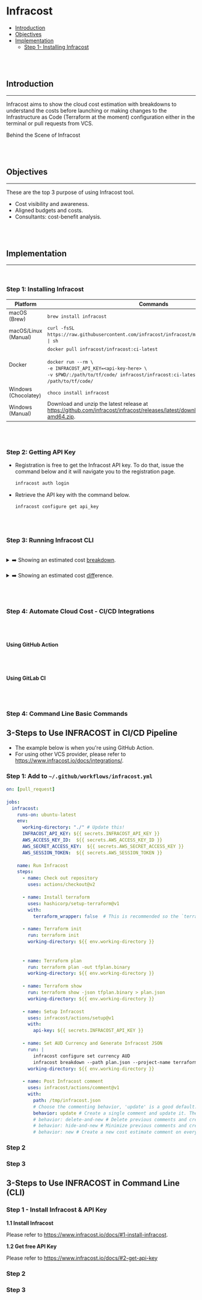 # Infracost

- [Introduction](#introduction)
- [Objectives](#objectives)
- [Implementation](#implementation)
    - [Step 1- Installing Infracost](#step-1-installing-infracost)


<br><br>

## Introduction
<hr>
Infracost aims to show the cloud cost estimation with breakdowns to understand the costs before launching or making changes to the Infrastructure as Code (Terraform at the moment) configuration either in the terminal or pull requests from VCS.<br>

Behind the Scene of Infracost
<screenshot here>

<br><br>
## Objectives
<hr>
These are the top 3 purpose of using Infracost tool.

* Cost visibility and awareness.
* Aligned budgets and costs.
* Consultants: cost-benefit analysis.

<br>
<br>

## Implementation
<hr>

<br>

### Step 1: Installing Infracost

| **Platform**         | Commands                                                                                                                                                                                                                                                                                                       |   |   |   |
|----------------------|----------------------------------------------------------------------------------------------------------------------------------------------------------------------------------------------------------------------------------------------------------------------------------------------------------------|---|---|---|
| macOS (Brew)         | `brew install infracost`                                                                                                                                                                                                                                                                                       |   |   |   |
| macOS/Linux (Manual) | `curl -fsSL https://raw.githubusercontent.com/infracost/infracost/master/scripts/install.sh \| sh`                                                                                                                                                                                                             |   |   |   |
| Docker               | `docker pull infracost/infracost:ci-latest` <br><br> `docker run --rm \` <br> `-e INFRACOST_API_KEY=<api-key-here> \` <br> `-v $PWD/:/path/to/tf/code/ infracost/infracost:ci-latest breakdown --path /path/to/tf/code/` |   |   |   |
| Windows (Chocolatey) | `choco install infracost`                                                                                                                                                                                                                                                                                      |   |   |   |
| Windows (Manual)     | Download and unzip the latest release at https://github.com/infracost/infracost/releases/latest/download/infracost-windows-amd64.zip.                                                                                                                                                                          |   |   |   |





<br><br>
### Step 2: Getting API Key

* Registration is free to get the Infracost API key. To do that, issue the command below and it will navigate you to the registration page.

    ```bash
    infracost auth login
    ```
* Retrieve the API key with the command below.
    ```bash
    infracost configure get api_key
    ```


<br><br>
### Step 3: Running Infracost CLI
<br>

<details><summary>➡️ Showing an estimated cost <u>breakdown</u>.</summary>
<p>

The example below will be showing a breakdown of the cost for all the resources in the Terraform code.

```bash
cd /path/to/terraform-code-project

infracost breakdown --path .
```

Example output:
<p align="center"><img align="center" src="images/infracost-cli1.png"></p>

</p>
</details>

<br>
<details><summary>➡️ Showing an estimated cost <u>diff</u>erence.</summary>
<p>

The example below will be showing an estimated cost difference of before and after making changes on the resources in the Terraform code.

* Generate a JSON file as the baseline.
    ```bash
    cd /path/to/terraform-code-project
    infracost breakdown --path . --format json --out-file before.json
    ```
* Try to change any resources in Terraform code like AWS instance type.
* Generate a diff by comparing the latest code change with the previous one.
    ```bash
    infracost diff --path . --compare-to before.json
    ```

Example output:
<p align="center"><img align="center" src="images/infracost-cli2.png"></p>

</p>
</details>



<br><br>
### Step 4: Automate Cloud Cost - CI/CD Integrations


<br><br>
#### Using GitHub Action



<br><br>
#### Using GitLab CI

<br><br>
### Step 4: Command Line Basic Commands





 
## 3-Steps to Use INFRACOST in CI/CD Pipeline
* The example below is when you're using GitHub Action.
* For using other VCS provider, please refer to https://www.infracost.io/docs/integrations/.

### Step 1: Add to `~/.github/workflows/infracost.yml`
```yaml
on: [pull_request]

jobs:
  infracost:
    runs-on: ubuntu-latest
    env:
      working-directory: "./" # Update this!
      INFRACOST_API_KEY: ${{ secrets.INFRACOST_API_KEY }}
      AWS_ACCESS_KEY_ID:  ${{ secrets.AWS_ACCESS_KEY_ID }}
      AWS_SECRET_ACCESS_KEY:  ${{ secrets.AWS_SECRET_ACCESS_KEY }}
      AWS_SESSION_TOKEN:  ${{ secrets.AWS_SESSION_TOKEN }}

    name: Run Infracost
    steps:
      - name: Check out repository
        uses: actions/checkout@v2
        
      - name: Install terraform
        uses: hashicorp/setup-terraform@v1
        with:
          terraform_wrapper: false  # This is recommended so the `terraform show` command outputs valid JSON

      - name: Terraform init
        run: terraform init
        working-directory: ${{ env.working-directory }}


      - name: Terraform plan
        run: terraform plan -out tfplan.binary
        working-directory: ${{ env.working-directory }}

      - name: Terraform show
        run: terraform show -json tfplan.binary > plan.json
        working-directory: ${{ env.working-directory }}

      - name: Setup Infracost
        uses: infracost/actions/setup@v1
        with:
          api-key: ${{ secrets.INFRACOST_API_KEY }}

      - name: Set AUD Currency and Generate Infracost JSON
        run: |
          infracost configure set currency AUD
          infracost breakdown --path plan.json --project-name terraform-code-standards/infracost --format json --out-file /tmp/infracost.json
        working-directory: ${{ env.working-directory }}
        
      - name: Post Infracost comment
        uses: infracost/actions/comment@v1
        with:
          path: /tmp/infracost.json
          # Choose the commenting behavior, 'update' is a good default:
          behavior: update # Create a single comment and update it. The "quietest" option.                 
          # behavior: delete-and-new # Delete previous comments and create a new one.
          # behavior: hide-and-new # Minimize previous comments and create a new one.
          # behavior: new # Create a new cost estimate comment on every push.
```

### Step 2

### Step 3






## 3-Steps to Use INFRACOST in Command Line (CLI)

### Step 1 - Install Infracost & API Key

**1.1 Install Infracost**

Please refer to https://www.infracost.io/docs/#1-install-infracost.

**1.2 Get free API Key**

Please refer to https://www.infracost.io/docs/#2-get-api-key

### Step 2

### Step 3